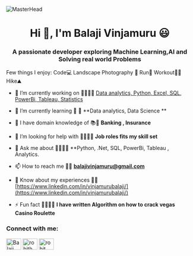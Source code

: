 ![MasterHead](https://media3.giphy.com/media/3oKIPEqDGUULpEU0aQ/giphy.gif?cid=ecf05e47hz7q4pq3k3xipcb07qq1wf0d3h45539qnub9zr3n&rid=giphy.gif&ct=g)

<h1 align="center">Hi 👋, I'm Balaji Vinjamuru  😃</h1>
<h3 align="center">A passionate developer exploring Machine Learning,AI and Solving real world Problems</h3>


 Few things I enjoy: Code💻  Landscape Photography 📸  Run🏃 Workout🏋️‍♂️ Hike⛰️ 
 
- 🔭 I’m currently working on 👨‍💻👨‍💻 [Data analytics, Python, Excel, SQL, PowerBi, Tableau, Statistics](https://github.com/vinjamurubalaji)

- 🌱 I’m currently learning 🧠 🧠 **Data analytics, Data Science **

- 👯 I have domain knowledge of 📚📖 **Banking  , Insurance**

- 🤝 I’m looking for help with 🏢👨🏼‍🏭 **Job roles fits my skill set**

- 💬 Ask me about 🦸‍♂️🦸‍♂️ **Python, .Net,  SQL, PowerBi, Tableau , Analytics. 

- 📫 How to reach me 📩📩 **balajivinjamuru@gmail.com**

- 📄 Know about my experiences 👀👀 [https://www.linkedin.com/in/vinjamurubalaji/](https://www.linkedin.com/in/vinjamurubalaji/)

- ⚡ Fun fact 🕵️‍♂️🕵️‍♂️ **I have written Algorithm on how to crack vegas Casino Roulette**


<h3 align="left">Connect with me:</h3>
<p align="left">
<a href="https://www.linkedin.com/in/vinjamurubalaji/" target="blank"><img align="center" src="https://raw.githubusercontent.com/rahuldkjain/github-profile-readme-generator/master/src/images/icons/Social/linked-in-alt.svg" alt="Balaji Vinjamuru" height="30" width="40" /></a>
 <a href="https://www.facebook.com/vinjamuru.balaji" target="blank"><img align="center" src="https://raw.githubusercontent.com/rahuldkjain/github-profile-readme-generator/master/src/images/icons/Social/facebook.svg" alt="rohith shines" height="30" width="40" /></a>
<a href="https://www.instagram.com/myperspective_balaji/" target="blank"><img align="center" src="https://raw.githubusercontent.com/rahuldkjain/github-profile-readme-generator/master/src/images/icons/Social/instagram.svg" alt="rohit shines" height="30" width="40" /></a>
 </p>
<!--
**vinjamurubalaji/vinjamurubalaji** is a ✨ _special_ ✨ repository because its `README.md` (this file) appears on your GitHub profile.

Here are some ideas to get you started:

- 🔭 I’m currently working on ...
- 🌱 I’m currently learning ...
- 👯 I’m looking to collaborate on ...
- 🤔 I’m looking for help with ...
- 💬 Ask me about ...
- 📫 How to reach me: ...
- 😄 Pronouns: ...
- ⚡ Fun fact: ...
-->
